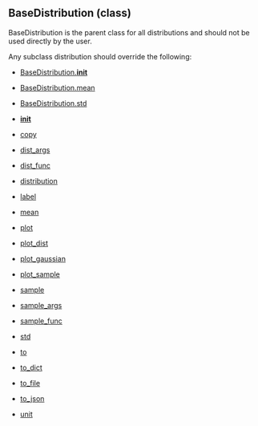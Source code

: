 ## BaseDistribution (class)


BaseDistribution is the parent class for all distributions and should
not be used directly by the user.

Any subclass distribution should override the following:

* [BaseDistribution.__init__](BaseDistribution.__init__.md)
* [BaseDistribution.mean](BaseDistribution.mean.md)
* [BaseDistribution.std](BaseDistribution.std.md)



* [__init__](BaseDistribution.__init__.md)
* [copy](BaseDistribution.copy.md)
* [dist_args](BaseDistribution.dist_args.md)
* [dist_func](BaseDistribution.dist_func.md)
* [distribution](BaseDistribution.distribution.md)
* [label](BaseDistribution.label.md)
* [mean](BaseDistribution.mean.md)
* [plot](BaseDistribution.plot.md)
* [plot_dist](BaseDistribution.plot_dist.md)
* [plot_gaussian](BaseDistribution.plot_gaussian.md)
* [plot_sample](BaseDistribution.plot_sample.md)
* [sample](BaseDistribution.sample.md)
* [sample_args](BaseDistribution.sample_args.md)
* [sample_func](BaseDistribution.sample_func.md)
* [std](BaseDistribution.std.md)
* [to](BaseDistribution.to.md)
* [to_dict](BaseDistribution.to_dict.md)
* [to_file](BaseDistribution.to_file.md)
* [to_json](BaseDistribution.to_json.md)
* [unit](BaseDistribution.unit.md)
